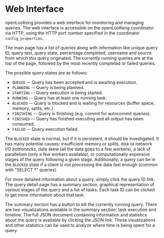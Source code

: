 
# Web Interface


openLooKeng provides a web interface for monitoring and managing queries. The web interface is accessible on the openLooKeng coordinator via HTTP, using the HTTP port number specified in the coordinator  `config_properties`.

The main page has a list of queries along with information like unique query ID, query text, query state, percentage completed, username and source from which this query originated. The currently running queries are at the top of the page, followed by the most recently completed or failed queries.

The possible query states are as follows:

-   `QUEUED` \-- Query has been accepted and is awaiting execution.
-   `PLANNING` \-- Query is being planned.
-   `STARTING` \-- Query execution is being started.
-   `RUNNING` \-- Query has at least one running task.
-   `BLOCKED` \-- Query is blocked and is waiting for resources (buffer space, memory, splits, etc.).
-   `FINISHING` \-- Query is finishing (e.g. commit for autocommit queries).
-   `FINISHED` \-- Query has finished executing and all output has been consumed.
-   `FAILED` \-- Query execution failed.

The `BLOCKED` state is normal, but if it is persistent, it should be investigated. It has many potential causes: insufficient memory or splits, disk or network I/O bottlenecks, data skew (all the data goes to a few workers), a lack of parallelism (only a few workers available), or computationally expensive stages of the query following a given stage.
Additionally, a query can be in the `BLOCKED` state if a client is not processing the data fast enough (common with \"SELECT \*\" queries).

For more detailed information about a query, simply click the query ID link. The query detail page has a summary section, graphical representation of various stages of the query and a list of tasks. Each task ID can be clicked to get more information about that task.

The summary section has a button to kill the currently running query. There are two visualizations available in the summary section: task execution and timeline. The full JSON document containing information
and statistics about the query is available by clicking the *JSON* link. These visualizations and other statistics can be used to analyze where time is being spent for a query.
